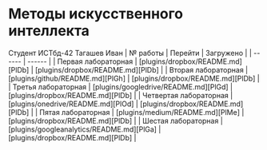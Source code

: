 # Методы искусственного интеллекта
Студент ИСТбд-42 Тагашев Иван
| № работы | Перейти | Загружено |
| ------ | ------ |
| Первая лабораторная | [plugins/dropbox/README.md][PlDb] | [plugins/dropbox/README.md][PlDb] |
| Вторая лабораторная | [plugins/github/README.md][PlGh] | [plugins/dropbox/README.md][PlDb] |
| Третья лабораторная | [plugins/googledrive/README.md][PlGd] | [plugins/dropbox/README.md][PlDb] |
| Четвертая лабораторная | [plugins/onedrive/README.md][PlOd] | [plugins/dropbox/README.md][PlDb] |
| Пятая лабораторная | [plugins/medium/README.md][PlMe] | [plugins/dropbox/README.md][PlDb] |
| Шестая лабораторная | [plugins/googleanalytics/README.md][PlGa] | [plugins/dropbox/README.md][PlDb] |
